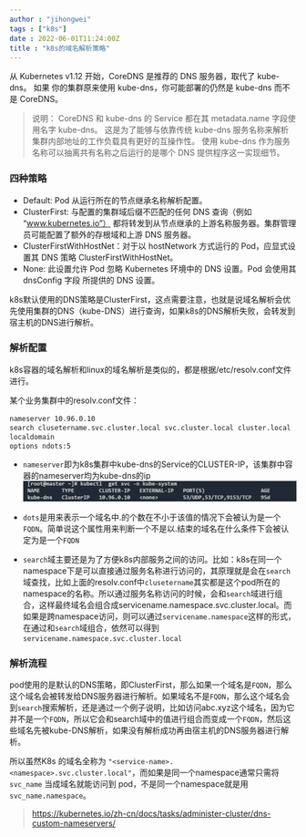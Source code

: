 ```yaml
---
author : "jihongwei"
tags : ["k8s"]
date : 2022-06-01T11:24:00Z
title : "k8s的域名解析策略"
---
```


从 Kubernetes v1.12 开始，CoreDNS 是推荐的 DNS 服务器，取代了 kube-dns。 如果 你的集群原来使用 kube-dns，你可能部署的仍然是 kube-dns 而不是 CoreDNS。

>说明： CoreDNS 和 kube-dns 的 Service 都在其 metadata.name 字段使用名字 kube-dns。 这是为了能够与依靠传统 kube-dns 服务名称来解析集群内部地址的工作负载具有更好的互操作性。 使用 kube-dns 作为服务名称可以抽离共有名称之后运行的是哪个 DNS 提供程序这一实现细节。

### 四种策略
 
 * Default: Pod 从运行所在的节点继承名称解析配置。
 * ClusterFirst: 与配置的集群域后缀不匹配的任何 DNS 查询（例如 “www.kubernetes.io”） 都将转发到从节点继承的上游名称服务器。集群管理员可能配置了额外的存根域和上游 DNS 服务器。
 * ClusterFirstWithHostNet：对于以 hostNetwork 方式运行的 Pod，应显式设置其 DNS 策略 ClusterFirstWithHostNet。
 * None: 此设置允许 Pod 忽略 Kubernetes 环境中的 DNS 设置。Pod 会使用其 dnsConfig 字段 所提供的 DNS 设置。

 k8s默认使用的DNS策略是ClusterFirst，这点需要注意，也就是说域名解析会优先使用集群的DNS（kube-DNS）进行查询，如果k8s的DNS解析失败，会转发到宿主机的DNS进行解析。

 ### 解析配置

 k8s容器的域名解析和linux的域名解析是类似的，都是根据/etc/resolv.conf文件进行。

某个业务集群中的resolv.conf文件：
 ```shell
nameserver 10.96.0.10
search clusetername.svc.cluster.local svc.cluster.local cluster.local localdomain
options ndots:5
 ```
 * `nameserver`即为k8s集群中kube-dns的Service的CLUSTER-IP，该集群中容器的nameserver均为kube-dns的ip
![ads](../image/k8s_dns.png)


 * `dots`是用来表示一个域名中.的个数在不小于该值的情况下会被认为是一个`FQDN`。简单说这个属性用来判断一个不是以.结束的域名在什么条件下会被认定为是一个`FQDN`
 * `search`域主要还是为了方便k8s内部服务之间的访问。比如：k8s在同一个namespace下是可以直接通过服务名称进行访问的，其原理就是会在`search`域查找，比如上面的resolv.conf中`clusetername`其实都是这个pod所在的namespace的名称。所以通过服务名称访问的时候，会和`search`域进行组合，这样最终域名会组合成servicename.namespace.svc.cluster.local。而如果是跨namespace访问，则可以通过`servicename.namespace`这样的形式，在通过和`search`域组合，依然可以得到`servicename.namespace.svc.cluster.local`

### 解析流程

 pod使用的是默认的DNS策略，即ClusterFirst，那么如果一个域名是`FQDN`，那么这个域名会被转发给DNS服务器进行解析。如果域名不是`FQDN`，那么这个域名会到`search`搜索解析，还是通过一个例子说明，比如访问abc.xyz这个域名，因为它并不是一个`FQDN`，所以它会和search域中的值进行组合而变成一个`FQDN`，然后这些域名先被kube-DNS解析，如果没有解析成功再由宿主机的DNS服务器进行解析。

所以虽然K8s 的域名全称为 `"<service-name>.<namespace>.svc.cluster.local"`，而如果是同一个namespace通常只需将 `svc_name` 当成域名就能访问到 pod，不是同一个namespace就是用`svc_name.namespace`。


> https://kubernetes.io/zh-cn/docs/tasks/administer-cluster/dns-custom-nameservers/